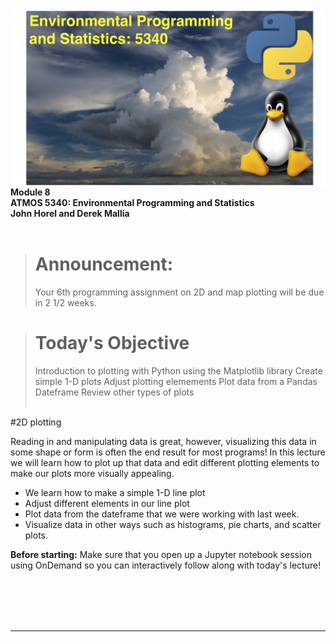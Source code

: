 <img src='./images/class_logo.png' width=500px align='right' style='padding-left:30px'>

**Module 8**<br>
**ATMOS 5340: Environmental Programming and Statistics**<br>
**John Horel and Derek Mallia**<br>
<br>

> # Announcement: 
> Your 6th programming assignment on 2D and map plotting will be due in 2 1/2 weeks.

> # Today's Objective
> Introduction to plotting with Python using the Matplotlib library
> Create simple 1-D plots
> Adjust plotting elemements
> Plot data from a Pandas Dateframe
> Review other types of plots
<br><br>


#2D plotting

Reading in and manipulating data is great, however, visualizing this data in some shape or form is often the end result for most programs! In this lecture we will learn how to plot up that data and edit different plotting elements to make our plots more visually appealing.
- We learn how to make a simple 1-D line plot
- Adjust different elements in our line plot 
- Plot data from the dateframe that we were working with last week.
- Visualize data in other ways such as histograms, pie charts, and scatter plots.

**Before starting:** Make sure that you open up a Jupyter notebook session using OnDemand so you can interactively follow along with today's lecture!


<br><br>
---
---
